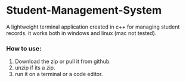 # Student-Management-System
A lightweight terminal application created in c++ for managing student records.
it works both in windows and linux (mac not tested).

### How to use:
1) Download the zip or pull it from github.
2) unzip if its a zip.
3) run it on a terminal or a code editor.
